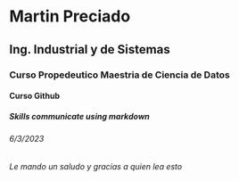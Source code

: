 # Martin Preciado

## Ing. Industrial y de Sistemas

### Curso Propedeutico Maestria de Ciencia de Datos

#### Curso Github

##### Skills communicate using markdown

###### 6/3/2023

###### Le mando un saludo y gracias a quien lea esto
